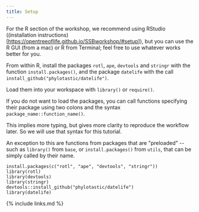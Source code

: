 ```yaml
---
title: Setup
---
```


For the R section of the workshop, we recommend using RStudio ((installation instructions)[https://opentreeoflife.github.io/SSBworkshop/#setup]), but you can use the R GUI (from a mac) or R from Terminal; feel free to use whatever works better for you.

From within R, install the packages `rotl`, `ape`, `devtools` and `stringr` with the function `install.packages()`,
and the package `datelife` with the call `install_github("phylotastic/datelife")`.

Load them into your workspace with `library()` or `require()`.

If you do not want to load the packages, you can call functions specifying their package using two colons and the syntax `package_name::function_name()`.

This implies more typing, but gives more clarity to reproduce the workflow later. So we will use that syntax for this tutorial.

An exception to this are functions from packages that are "preloaded" --such as `library()` from `base`, or `install.packages()` from `utils`, that can be simply called by their name.


```{r}
install.packages(c("rotl", "ape", "devtools", "stringr"))
library(rotl)
library(devtools)
library(stringr)
devtools::install_github("phylotastic/datelife")
library(datelife)
```



{% include links.md %}
